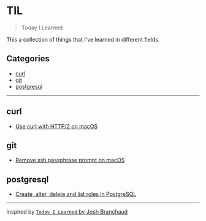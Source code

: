 # TIL
> Today I Learned

This a collection of things that I've learned in different fields.


## Categories

- [curl](#curl)
- [git](#git)
- [postgresql](#postgresql)

---

## curl

- [Use curl with HTTP/2 on macOS](curl/curl-with-http2-on-macos.md)


## git

- [Remove ssh passphrase prompt on macOS](git/remove-ssh-passphrase-prompt-on-macos.md)


## postgresql

- [Create, alter, delete and list roles in PostgreSQL](postgresql/create-alter-delete-and-list-roles.md)



---


Inspired by [`Today I Learned` by Josh Branchaud](https://github.com/jbranchaud/til)
